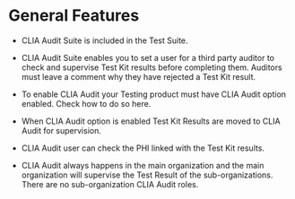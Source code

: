 # General Features

- CLIA Audit Suite is included in the Test Suite.

- CLIA Audit Suite enables you to set a user for a third party auditor to check and supervise Test Kit results before completing them. Auditors must leave a 
  comment why they have rejected a Test Kit result.

- To enable CLIA Audit your Testing product must have CLIA Audit option enabled. Check how to do so here.

- When CLIA Audit option is enabled Test Kit Results are moved to CLIA Audit for supervision.

- CLIA Audit user can check the PHI linked with the Test Kit results.

- CLIA Audit always happens in the main organization and the main organization will supervise the Test Result of the sub-organizations. There are no 
  sub-organization CLIA Audit roles.

